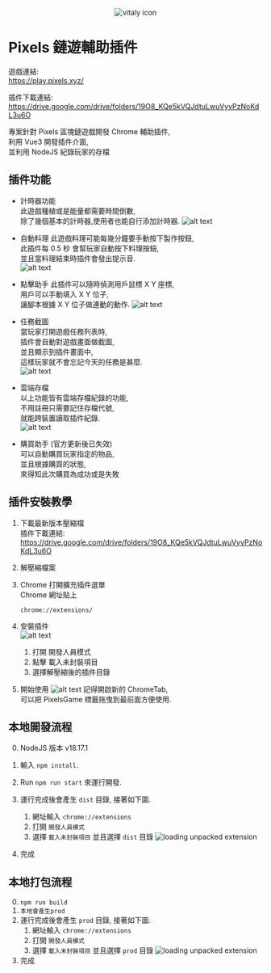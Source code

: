 <div align="center">

![vitaly icon](./public/icon-128.png)

</div>

# Pixels 鏈遊輔助插件

遊戲連結:  
https://play.pixels.xyz/

插件下載連結:  
https://drive.google.com/drive/folders/19O8_KQe5kVQJdtuLwuVyvPzNoKdL3u6O

專案針對 Pixels 區塊鏈遊戲開發 Chrome 輔助插件,  
利用 Vue3 開發插件介面,  
並利用 NodeJS 紀錄玩家的存檔

## 插件功能

- 計時器功能  
  此遊戲種植或是能量都需要時間倒數,  
  除了幾個基本的計時器,使用者也能自行添加計時器.
  ![alt text](./ReadMeImg/CountDown.png)

- 自動料理
  此遊戲料理可能每幾分鐘要手動按下製作按鈕,  
  此插件每 0.5 秒 會幫玩家自動按下料理按鈕,  
  並且當料理結束時插件會發出提示音.  
  ![alt text](./ReadMeImg/AutoCook.png)

- 點擊助手
  此插件可以隨時偵測用戶鼠標 X Y 座標,  
  用戶可以手動填入 X Y 位子,  
  讓腳本根據 X Y 位子做連動的動作.
  ![alt text](./ReadMeImg/AutoClick.png)

- 任務截圖  
  當玩家打開遊戲任務列表時,  
  插件會自動對遊戲畫面做截圖,  
  並且顯示到插件畫面中,  
  這樣玩家就不會忘記今天的任務是甚麼.  
  ![alt text](./ReadMeImg/MissionCapture.png)

- 雲端存檔  
  以上功能皆有雲端存檔紀錄的功能,  
  不用註冊只需要記住存檔代號,  
  就能跨裝置讀取插件紀錄.  
  ![alt text](./ReadMeImg/CloudSave.png)

- 購買助手 (官方更新後已失效)  
  可以自動購買玩家指定的物品,  
  並且根據購買的狀態,  
  來得知此次購買為成功或是失敗

## 插件安裝教學

1. 下載最新版本壓縮檔  
   插件下載連結:  
   https://drive.google.com/drive/folders/19O8_KQe5kVQJdtuLwuVyvPzNoKdL3u6O

2. 解壓縮檔案

3. Chrome 打開擴充插件選單  
   Chrome 網址貼上

   ```
   chrome://extensions/
   ```

4. 安裝插件  
   ![alt text](./ReadMeImg/Install.png)

   1. 打開 開發人員模式
   2. 點擊 載入未封裝項目
   3. 選擇解壓縮後的插件目錄

5. 開始使用
   ![alt text](./ReadMeImg/InstallDone.png)
   記得開啟新的 ChromeTab,  
   可以把 PixelsGame 標籤拖曳到最前面方便使用.

## 本地開發流程

0. NodeJS 版本 v18.17.1
1. 輸入 `npm install`.
2. Run `npm run start` 來運行開發.
3. 運行完成後會產生 `dist` 目錄, 接著如下圖.

   1. 網址輸入 `chrome://extensions`
   2. 打開 `開發人員模式`
   3. 選擇 `載入未封裝項目` 並且選擇 `dist` 目錄
      ![loading unpacked extension](./ReadMeImg/load-unpacked-extension.png)

4. 完成

## 本地打包流程

0. `npm run build`
1. `本地會產生prod`
2. 運行完成後會產生 `prod` 目錄, 接著如下圖.
   1. 網址輸入 `chrome://extensions`
   2. 打開 `開發人員模式`
   3. 選擇 `載入未封裝項目` 並且選擇 `prod` 目錄
      ![loading unpacked extension](./ReadMeImg/load-unpacked-extension.png)
3. 完成
